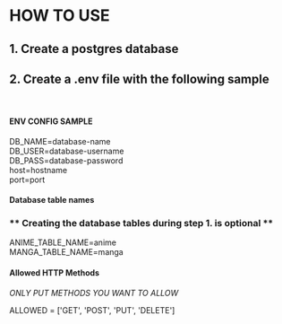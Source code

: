 # HOW TO USE
## 1. Create a postgres database
## 2. Create a .env file with the following sample
<br />

#### **ENV CONFIG SAMPLE**

DB_NAME=database-name \
DB_USER=database-username \
DB_PASS=database-password \
host=hostname \
port=port

#### **Database table names**
### ** Creating the database tables during step 1. is optional **

ANIME_TABLE_NAME=anime \
MANGA_TABLE_NAME=manga

#### **Allowed HTTP Methods**

*ONLY PUT METHODS YOU WANT TO ALLOW*

ALLOWED = ['GET', 'POST', 'PUT', 'DELETE']



